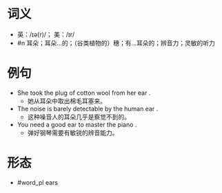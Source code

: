 # 词义
- 英：/ɪə(r)/； 美：/ɪr/
- #n 耳朵；耳朵…的；（谷类植物的）穗；有…耳朵的；辨音力；灵敏的听力
# 例句
- She took the plug of cotton wool from her ear .
	- 她从耳朵中取出棉毛耳塞来。
- The noise is barely detectable by the human ear .
	- 这种噪音人的耳朵几乎是察觉不到的。
- You need a good ear to master the piano .
	- 弹好钢琴需要有敏锐的辨音能力。
# 形态
- #word_pl ears
